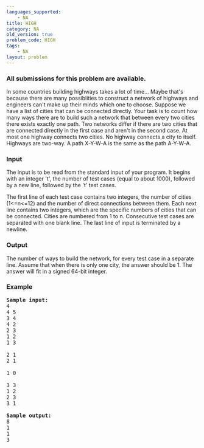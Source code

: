 ```yaml
---
languages_supported:
    - NA
title: HIGH
category: NA
old_version: true
problem_code: HIGH
tags:
    - NA
layout: problem
---
```

###  All submissions for this problem are available. 

In some countries building highways takes a lot of time... Maybe that's because there are many possiblities to construct a network of highways and engineers can't make up their minds which one to choose. Suppose we have a list of cities that can be connected directly. Your task is to count how many ways there are to build such a network that between every two cities there exists exactly one path. Two networks differ if there are two cities that are connected directly in the first case and aren't in the second case. At most one highway connects two cities. No highway connects a city to itself. Highways are two-way. A path X-Y-W-A is the same as the path A-Y-W-A.

### Input

The input is to be read from the standard input of your program. It begins with an integer 't', the number of test cases (equal to about 1000), followed by a new line, followed by the 't' test cases.

The first line of each test case contains two integers, the number of cities (1<=n<=12) and the number of direct connections between them.
Each next line contains two integers, which are the specific numbers of cities that can be connected. Cities are numbered from 1 to n.
Consecutive test cases are separated with one blank line. The last line of input is terminated by a newline.

### Output

The number of ways to build the network, for every test case in a separate line. Assume that when there is only one city, the answer should be 1. The answer will fit in a signed 64-bit integer.

### Example

<pre><b><tt>Sample input:</tt></b>
4
4 5
3 4
4 2
2 3
1 2
1 3

2 1
2 1

1 0

3 3
1 2
2 3
3 1

<b><tt>Sample output:</tt></b>
8
1
1
3


</pre>